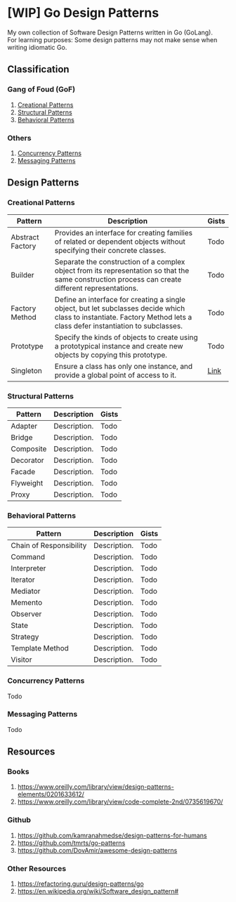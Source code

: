 # [WIP] Go Design Patterns

My own collection of Software Design Patterns written in Go (GoLang).  
For learning purposes: Some design patterns may not make sense when writing idiomatic Go.

## Classification

### Gang of Foud (GoF)

1. [Creational Patterns](#creational-patterns)
2. [Structural Patterns](#structural-patterns)
3. [Behavioral Patterns](#behavioral-patterns)

### Others

1. [Concurrency Patterns](#concurrency-patterns)
2. [Messaging Patterns](#messaging-patterns)

## Design Patterns

### Creational Patterns

| Pattern          | Description                                                                                                                                                            | Gists                                                                    |
| ---------------- | ---------------------------------------------------------------------------------------------------------------------------------------------------------------------- | ------------------------------------------------------------------------ |
| Abstract Factory | Provides an interface for creating families of related or dependent objects without specifying their concrete classes.                                                 | Todo                                                                     |
| Builder          | Separate the construction of a complex object from its representation so that the same construction process can create different representations.                      | Todo                                                                     |
| Factory Method   | Define an interface for creating a single object, but let subclasses decide which class to instantiate. Factory Method lets a class defer instantiation to subclasses. | Todo                                                                     |
| Prototype        | Specify the kinds of objects to create using a prototypical instance and create new objects by copying this prototype.                                                 | Todo                                                                     |
| Singleton        | Ensure a class has only one instance, and provide a global point of access to it.                                                                                      | [Link](https://gist.github.com/maxclav/2200c92d3cf3ed362b90d1fae0bdd03f) |

### Structural Patterns

| Pattern   | Description  | Gists |
| --------- | ------------ | ----- |
| Adapter   | Description. | Todo  |
| Bridge    | Description. | Todo  |
| Composite | Description. | Todo  |
| Decorator | Description. | Todo  |
| Facade    | Description. | Todo  |
| Flyweight | Description. | Todo  |
| Proxy     | Description. | Todo  |

### Behavioral Patterns

| Pattern                 | Description  | Gists |
| ----------------------- | ------------ | ----- |
| Chain of Responsibility | Description. | Todo  |
| Command                 | Description. | Todo  |
| Interpreter             | Description. | Todo  |
| Iterator                | Description. | Todo  |
| Mediator                | Description. | Todo  |
| Memento                 | Description. | Todo  |
| Observer                | Description. | Todo  |
| State                   | Description. | Todo  |
| Strategy                | Description. | Todo  |
| Template Method         | Description. | Todo  |
| Visitor                 | Description. | Todo  |

### Concurrency Patterns

Todo

### Messaging Patterns

Todo

## Resources

### Books

1. <https://www.oreilly.com/library/view/design-patterns-elements/0201633612/>
2. <https://www.oreilly.com/library/view/code-complete-2nd/0735619670/>

### Github

1. <https://github.com/kamranahmedse/design-patterns-for-humans>
2. <https://github.com/tmrts/go-patterns>
3. <https://github.com/DovAmir/awesome-design-patterns>

### Other Resources

1. <https://refactoring.guru/design-patterns/go>
2. <https://en.wikipedia.org/wiki/Software_design_pattern#>
